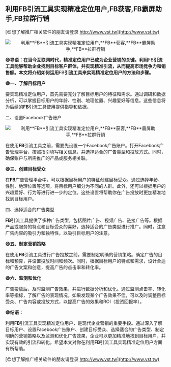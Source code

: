 ## **利用**FB**引流工具实现精准定位用户,**FB**获客,**FB**霸屏助手,**FB**拉群行销**

[😍想了解推广相关软件的朋友请登录 http://www.vst.tw](http://www.vst.tw)

 <center><img src="https://vst.tw/MP4/tuiguang/png/7.png" alt="利用**FB**引流工具实现精准定位用户,**FB**获客,**FB**霸屏助手,**FB**拉群行销"></center>

**😄导语：在当今互联网时代，精准定位用户已成为企业营销的关键。利用**FB**引流工具能够帮助企业找到目标客户群体，并实现精准引流，从而提高市场竞争力和销售额。本文将介绍如何运用**FB**引流工具来实现精准定位用户的方法和步骤。**

**😄一、了解目标用户**

要实现精准定位用户，首先需要充分了解目标用户的特征和需求。通过调研和数据分析，可以掌握目标用户的年龄、性别、地理位置、兴趣爱好等信息。这些信息将为后续的**FB**引流工具使用提供指导和依据。

二、设置Facebook广告账户

 <center><img src="https://vst.tw/MP4/tuiguang/png/3.png" alt="利用**FB**引流工具实现精准定位用户,**FB**获客,**FB**霸屏助手,**FB**拉群行销"></center>

在使用**FB**引流工具之前，需要先设置一个Facebook广告账户。打开Facebook广告管理平台，按照指引填写相关信息，并选择适合的广告类型和投放方式。同时，确保账户与所需推广的产品或服务相关联。

**😄三、创建目标受众**

在**FB**广告管理平台中，可以根据目标用户的特征创建目标受众。通过选择年龄、性别、地理位置等选项，将目标用户细分为不同的人群。此外，还可以根据用户的兴趣爱好、行为等进行进一步的定位。这些设置将帮助你在广告投放时更加精准地找到目标用户。

四、选择适合的广告类型

**FB**引流工具提供了多种广告类型，包括图片广告、视频广告、链接广告等。根据产品或服务的特点和目标受众的喜好，选择适合的广告类型进行推广。同时，注意广告内容的吸引力和独特性，以吸引目标用户的注意。

**😄五、制定营销策略**

在使用**FB**引流工具进行广告投放之前，需要制定明确的营销策略。确定广告的目标和预算，并设置投放时间和频次。同时，根据目标用户的特点和需求，设计合适的广告文案和创意，提高广告的点击率和转化率。

**😄六、监测和优化**

广告投放后，及时监测广告效果，并进行数据分析和优化。通过监测点击率、转化率等指标，了解广告的表现情况。如果发现某个广告效果不佳，可以及时调整目标受众、广告内容或投放方式，以提高广告的效果和ROI（投资回报率）。

**😄结语：**

利用**FB**引流工具实现精准定位用户，是现代企业营销的重要手段。通过深入了解目标用户、设置Facebook广告账户、创建目标受众、选择适合的广告类型、制定明确的营销策略以及监测和优化广告效果，企业可以更加精准地找到目标用户，并实现有效的引流和转化。希望本文对你在利用**FB**引流工具实现精准定位用户方面有所帮助。

[😍想了解推广相关软件的朋友请登录 http://www.vst.tw](http://www.vst.tw)




